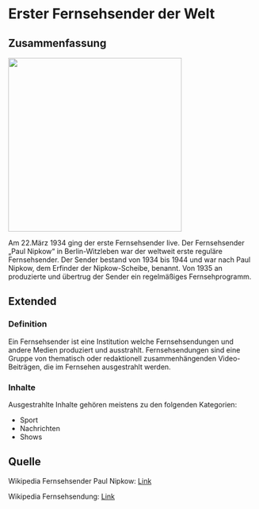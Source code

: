 # Erster Fernsehsender der Welt

## Zusammenfassung
<img src="https://upload.wikimedia.org/wikipedia/commons/9/9a/FE_VI_inBetrieb_b.jpg" width="350">

Am 22.März 1934 ging der erste Fernsehsender live.
Der Fernsehsender „Paul Nipkow“ in Berlin-Witzleben war der weltweit erste reguläre Fernsehsender.
Der Sender bestand von 1934 bis 1944 und war nach Paul Nipkow, dem Erfinder der Nipkow-Scheibe, benannt.
Von 1935 an produzierte und übertrug der Sender ein regelmäßiges Fernsehprogramm.

## Extended

### Definition
Ein Fernsehsender ist eine Institution welche Fernsehsendungen und andere Medien produziert und ausstrahlt.
Fernsehsendungen sind eine Gruppe von thematisch oder redaktionell zusammenhängenden Video-Beiträgen, die im Fernsehen ausgestrahlt werden.

### Inhalte
Ausgestrahlte Inhalte gehören meistens zu den folgenden Kategorien:
- Sport
- Nachrichten
- Shows

## Quelle
Wikipedia Fernsehsender Paul Nipkow: [Link](https://de.wikipedia.org/wiki/Fernsehsender_Paul_Nipkow)

Wikipedia Fernsehsendung: [Link](https://de.wikipedia.org/wiki/Fernsehsendung)
